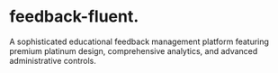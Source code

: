 # feedback-fluent.
A sophisticated educational feedback management platform featuring premium platinum design, comprehensive analytics, and advanced administrative controls.
